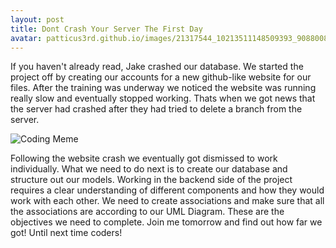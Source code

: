 ```yaml
---
layout: post
title: Dont Crash Your Server The First Day
avatar: patticus3rd.github.io/images/21317544_10213511148509393_9088008624167242695_n.jpg
---
```


If you haven't already read, Jake crashed our database. We started the project off by creating our accounts for a new github-like website for our files.  After the training was underway we noticed the website was running really slow and eventually stopped working.  Thats when we got news that the server had crashed after they had tried to delete a branch from the server. 

![Coding Meme](patticus3rd.github.io/images/coding.jpg)

Following the website crash we eventually got dismissed to work individually.  What we need to do next is to create our database and structure out our models.  Working in the backend side of the project requires a clear understanding of different components and how they would work with each other.  We need to create associations and make sure that all the associations are according to our UML Diagram. These are the objectives we need to complete.  Join me tomorrow and find out how far we got!  Until next time coders!

